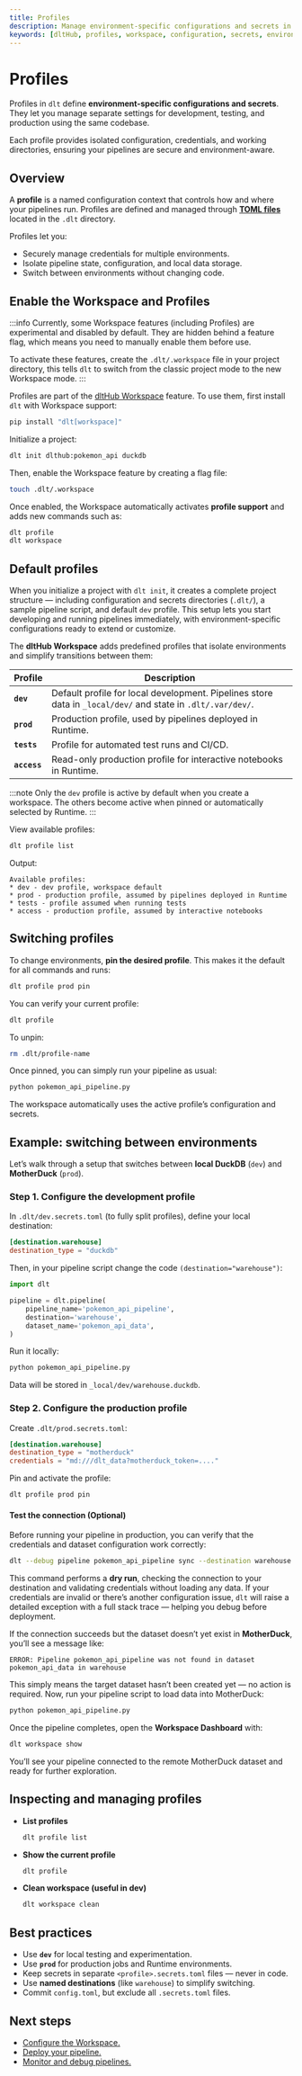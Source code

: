 ```yaml
---
title: Profiles
description: Manage environment-specific configurations and secrets in dltHub Workspace
keywords: [dltHub, profiles, workspace, configuration, secrets, environments]
---
```


# Profiles

Profiles in `dlt` define **environment-specific configurations and secrets**.
They let you manage separate settings for development, testing, and production using the same codebase.

Each profile provides isolated configuration, credentials, and working directories, ensuring your pipelines are secure and environment-aware.

## Overview

A **profile** is a named configuration context that controls how and where your pipelines run.
Profiles are defined and managed through [**TOML files**](../general-usage/credentials) located in the `.dlt` directory.

Profiles let you:

* Securely manage credentials for multiple environments.
* Isolate pipeline state, configuration, and local data storage.
* Switch between environments without changing code.

## Enable the Workspace and Profiles

:::info
Currently, some Workspace features (including Profiles) are experimental and disabled by default.
They are hidden behind a feature flag, which means you need to manually enable them before use.

To activate these features, create the `.dlt/.workspace` file in your project directory, this tells `dlt` to switch from the classic project mode to the new Workspace mode.
:::

Profiles are part of the [dltHub Workspace](workspace) feature.
To use them, first install `dlt` with Workspace support:

```sh
pip install "dlt[workspace]"
```
Initialize a project:

```sh
dlt init dlthub:pokemon_api duckdb
```

Then, enable the Workspace feature by creating a flag file:

```sh
touch .dlt/.workspace
```

Once enabled, the Workspace automatically activates **profile support** and adds new commands such as:

```sh
dlt profile
dlt workspace
```

## Default profiles

When you initialize a project with `dlt init`, it creates a complete project structure — including configuration and secrets directories (`.dlt/`), a sample pipeline script, and default `dev` profile.
This setup lets you start developing and running pipelines immediately, with environment-specific configurations ready to extend or customize.

The **dltHub Workspace** adds predefined profiles that isolate environments and simplify transitions between them:

| Profile | Description                                                                                                 |
|----------|-------------------------------------------------------------------------------------------------------------|
| **`dev`** | Default profile for local development. Pipelines store data in `_local/dev/` and state in `.dlt/.var/dev/`. |
| **`prod`** | Production profile, used by pipelines deployed in Runtime.                                                  |
| **`tests`** | Profile for automated test runs and CI/CD.                                                                  |
| **`access`** | Read-only production profile for interactive notebooks in Runtime.                                          |

:::note
Only the `dev` profile is active by default when you create a workspace.
The others become active when pinned or automatically selected by Runtime.
:::

View available profiles:

```sh
dlt profile list
```

Output:

```text
Available profiles:
* dev - dev profile, workspace default
* prod - production profile, assumed by pipelines deployed in Runtime
* tests - profile assumed when running tests
* access - production profile, assumed by interactive notebooks
```

## Switching profiles

To change environments, **pin the desired profile**.
This makes it the default for all commands and runs:

```sh
dlt profile prod pin
```

You can verify your current profile:

```sh
dlt profile
```

To unpin:

```sh
rm .dlt/profile-name
```

Once pinned, you can simply run your pipeline as usual:

```sh
python pokemon_api_pipeline.py
```

The workspace automatically uses the active profile’s configuration and secrets.

## Example: switching between environments

Let’s walk through a setup that switches between **local DuckDB** (`dev`) and **MotherDuck** (`prod`).

### Step 1. Configure the development profile

In `.dlt/dev.secrets.toml` (to fully split profiles), define your local destination:

```toml
[destination.warehouse]
destination_type = "duckdb"
```

Then, in your pipeline script change the code `(destination="warehouse")`:

```py
import dlt

pipeline = dlt.pipeline(
    pipeline_name='pokemon_api_pipeline',
    destination='warehouse',
    dataset_name='pokemon_api_data',
)
```

Run it locally:

```sh
python pokemon_api_pipeline.py
```

Data will be stored in `_local/dev/warehouse.duckdb`.


### Step 2. Configure the production profile

Create `.dlt/prod.secrets.toml`:

```toml
[destination.warehouse]
destination_type = "motherduck"
credentials = "md:///dlt_data?motherduck_token=...."
```

Pin and activate the profile:

```sh
dlt profile prod pin
```

#### Test the connection (Optional)

Before running your pipeline in production, you can verify that the credentials and dataset configuration work correctly:

```sh
dlt --debug pipeline pokemon_api_pipeline sync --destination warehouse --dataset-name pokemon_api_data
```

This command performs a **dry run**, checking the connection to your destination and validating credentials without loading any data.
If your credentials are invalid or there’s another configuration issue, `dlt` will raise a detailed exception with a full stack trace — helping you debug before deployment.

If the connection succeeds but the dataset doesn’t yet exist in **MotherDuck**, you’ll see a message like:

```text
ERROR: Pipeline pokemon_api_pipeline was not found in dataset pokemon_api_data in warehouse
```

This simply means the target dataset hasn’t been created yet — no action is required.
Now, run your pipeline script to load data into MotherDuck:

```sh
python pokemon_api_pipeline.py
```

Once the pipeline completes, open the **Workspace Dashboard** with:

```sh
dlt workspace show
```

You’ll see your pipeline connected to the remote MotherDuck dataset and ready for further exploration.


## Inspecting and managing profiles

* **List profiles**

  ```sh
  dlt profile list
  ```

* **Show the current profile**

  ```sh
  dlt profile
  ```

* **Clean workspace (useful in dev)**

  ```sh
  dlt workspace clean
  ```

## Best practices

* Use **`dev`** for local testing and experimentation.
* Use **`prod`** for production jobs and Runtime environments.
* Keep secrets in separate `<profile>.secrets.toml` files — never in code.
* Use **named destinations** (like `warehouse`) to simplify switching.
* Commit `config.toml`, but exclude all `.secrets.toml` files.


## Next steps

* [Configure the Workspace.](workspace)
* [Deploy your pipeline.](../walkthroughs/deploy-a-pipeline)
* [Monitor and debug pipelines.](../general-usage/pipeline#monitor-the-loading-progress)
